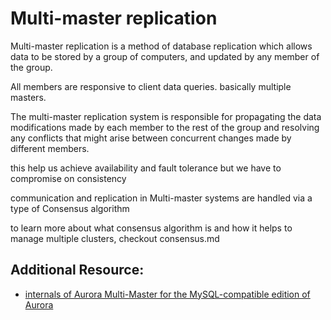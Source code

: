 # Multi-master replication

Multi-master replication is a method of database replication which allows data to be stored by a group of computers, and updated by any member of the group.

All members are responsive to client data queries. 
basically multiple masters.

The multi-master replication system is responsible for propagating the data modifications made by each member to the rest of the group and resolving any conflicts that might arise between concurrent changes made by different members.

this help us achieve availability and fault tolerance but we have to compromise on consistency 

communication and replication in Multi-master systems are handled via a type of Consensus algorithm

to learn more about what consensus algorithm is and how it helps to manage multiple clusters, checkout consensus.md

## Additional Resource:
- [internals of Aurora Multi-Master for the MySQL-compatible edition of Aurora](https://aws.amazon.com/blogs/database/building-highly-available-mysql-applications-using-amazon-aurora-mmsr/)
